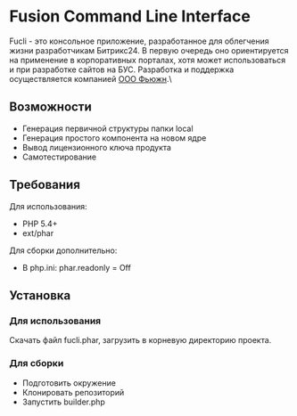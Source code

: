 # Fusion Command Line Interface

Fucli - это консольное приложение, разработанное для облегчения жизни разработчикам Битрикс24. В первую очередь оно ориентируется на применение в корпоративных порталах, хотя может использоваться и при разработке сайтов на БУС. Разработка и поддержка осуществляется компанией [ООО Фьюжн](https://efusion.ru/).\

## Возможности

* Генерация первичной структуры папки local
* Генерация простого компонента на новом ядре
* Вывод лицензионного ключа продукта
* Самотестирование

## Требования

Для использования:
- PHP 5.4+
- ext/phar

Для сборки дополнительно:
- В php.ini: phar.readonly = Off

## Установка

### Для использования

Скачать файл fucli.phar, загрузить в корневую директорию проекта.

### Для сборки

- Подготовить окружение
- Клонировать репозиторий
- Запустить builder.php